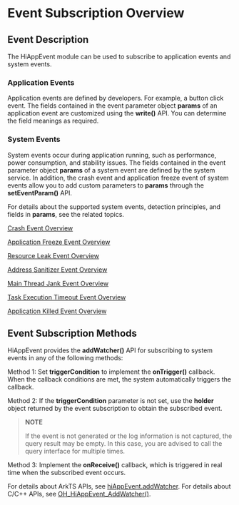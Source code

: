 # Event Subscription Overview

<!--Kit: Performance Analysis Kit-->
<!--Subsystem: HiviewDFX-->
<!--Owner: @liujiaxing2024-->
<!--Designer: @junjie_shi-->
<!--Tester: @gcw_KuLfPSbe-->
<!--Adviser: @foryourself-->

## Event Description

The HiAppEvent module can be used to subscribe to application events and system events.

### Application Events

Application events are defined by developers. For example, a button click event. The fields contained in the event parameter object **params** of an application event are customized using the **write()** API. You can determine the field meanings as required.

### System Events

System events occur during application running, such as performance, power consumption, and stability issues. The fields contained in the event parameter object **params** of a system event are defined by the system service. In addition, the crash event and application freeze event of system events allow you to add custom parameters to **params** through the **setEventParam()** API.

For details about the supported system events, detection principles, and fields in **params**, see the related topics.

[Crash Event Overview](hiappevent-watcher-crash-events.md)

[Application Freeze Event Overview](hiappevent-watcher-freeze-events.md)

[Resource Leak Event Overview](hiappevent-watcher-resourceleak-events.md)

[Address Sanitizer Event Overview](hiappevent-watcher-address-sanitizer-events.md)

[Main Thread Jank Event Overview](hiappevent-watcher-mainthreadjank-events.md)

[Task Execution Timeout Event Overview](hiappevent-watcher-apphicollie-events.md)

[Application Killed Event Overview](hiappevent-watcher-app-killed-events.md)

<!--RP1-->
<!--RP1End-->

## Event Subscription Methods

HiAppEvent provides the **addWatcher()** API for subscribing to system events in any of the following methods:

Method 1: Set **triggerCondition** to implement the **onTrigger()** callback. When the callback conditions are met, the system automatically triggers the callback.

Method 2: If the **triggerCondition** parameter is not set, use the **holder** object returned by the event subscription to obtain the subscribed event.

> **NOTE**
>
> If the event is not generated or the log information is not captured, the query result may be empty. In this case, you are advised to call the query interface for multiple times.

Method 3: Implement the **onReceive()** callback, which is triggered in real time when the subscribed event occurs.

For details about ArkTS APIs, see [hiAppEvent.addWatcher](../reference/apis-performance-analysis-kit/js-apis-hiviewdfx-hiappevent.md#hiappeventaddwatcher). For details about C/C++ APIs, see [OH_HiAppEvent_AddWatcher()](../reference/apis-performance-analysis-kit/capi-hiappevent-h.md#oh_hiappevent_addwatcher).
